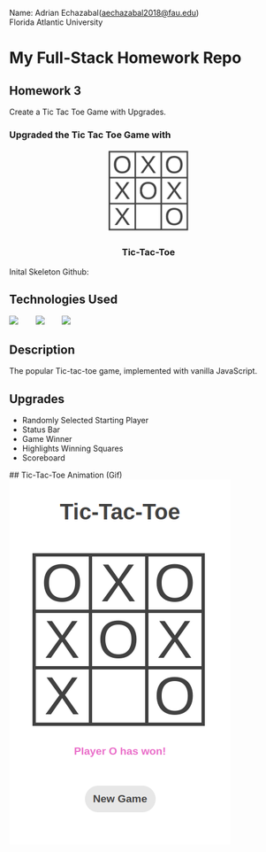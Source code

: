 Name: Adrian Echazabal(aechazabal2018@fau.edu) <br>
Florida Atlantic University
# My Full-Stack Homework Repo
## Homework 3 <br>
Create a Tic Tac Toe Game with Upgrades.
### Upgraded the Tic Tac Toe Game with

<div align="center">
  
  <img src="./logo.png" height="150px">
  <h3>Tic-Tac-Toe</h3>
    
</div>

Inital Skeleton Github: <a href="https://github.com/michaelkolesidis/tic-tac-toe"/></a>

## Technologies Used

<a href="https://en.wikipedia.org/wiki/JavaScript"><img src="https://github.com/michaelkolesidis/tech-icons/blob/main/icons/javascript/javascript-original.svg" height="50px" /></a>
&nbsp;&nbsp;&nbsp;&nbsp;&nbsp;&nbsp;
<a href="https://en.wikipedia.org/wiki/CSS"><img src="https://github.com/michaelkolesidis/tech-icons/blob/main/icons/css3/css3-plain.svg" height="50px" /></a>
&nbsp;&nbsp;&nbsp;&nbsp;&nbsp;&nbsp;
<img src="https://github.com/michaelkolesidis/tech-icons/blob/main/icons/html5/html5-plain.svg" height="50px" />
&nbsp;&nbsp;&nbsp;&nbsp;&nbsp;&nbsp;



## Description 
The popular Tic-tac-toe game, implemented with vanilla JavaScript.
## Upgrades
<ul>
  <li>Randomly Selected Starting Player</li>
  <li>Status Bar</li>
  <li>Game Winner</li>
  <li>Highlights Winning Squares</li>
  <li>Scoreboard</li>
</ul>
## Tic-Tac-Toe Animation (Gif)
<img src="./tic-tac-toe-screenshot.png">

